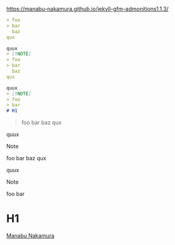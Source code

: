 https://manabu-nakamura.github.io/jekyll-gfm-admonitions1.1.3/
```markdown
> foo
> bar
  baz
qux

quux
> [!NOTE]
> foo
> bar
  baz
qux

quux
> [!NOTE]
> foo
> bar
# H1
```
> foo
> bar
  baz
qux

quux
> [!NOTE]
> foo
> bar
  baz
qux

quux
> [!NOTE]
> foo
> bar
# H1

[Manabu Nakamura](https://github.com/manabu-nakamura)
